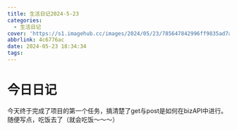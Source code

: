 ```yaml
---
title: 生活日记2024-5-23
categories:
  - 生活日记
cover: 'https://s1.imagehub.cc/images/2024/05/23/785647842996ff9835ad7aef60be6cfa.jpeg'
abbrlink: 4c6776ac
date: 2024-05-23 18:34:34
tags:
---
```


# 今日日记

今天终于完成了项目的第一个任务，搞清楚了get与post是如何在bizAPI中进行。
随便写点，吃饭去了（就会吃饭～～～）
